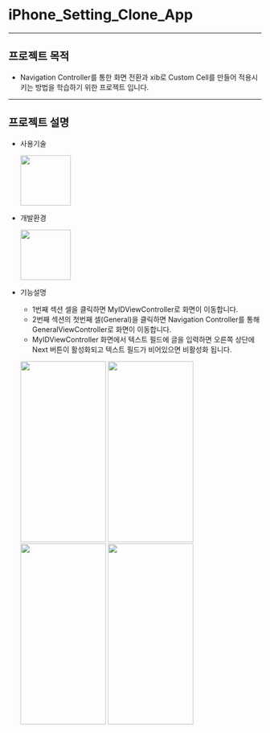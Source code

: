 # iPhone_Setting_Clone_App
---
## 프로젝트 목적
* Navigation Controller를 통한 화면 전환과 xib로 Custom Cell를 만들어 적용시키는 방법을 학습하기 위한 프로젝트 입니다.
---
## 프로젝트 설명
* 사용기술


  <img src = "https://user-images.githubusercontent.com/82255206/221416181-33a9e911-05f4-424a-bbdb-f8530364e598.png" width="100" height="100"/>
  
* 개발환경


  <img src = "https://user-images.githubusercontent.com/82255206/221416207-0e80bf80-56a3-4911-99c2-9a04121bb8cb.png" width="100" height="100"/> 
 
* 기능설명

  * 1번째 섹션 셀을 클릭하면 MyIDViewController로 화면이 이동합니다.
  * 2번째 섹션의 첫번째 셀(General)을 클릭하면 Navigation Controller를 통해 GeneralViewController로 화면이 이동합니다.
  * MyIDViewController 화면에서 텍스트 필드에 글을 입력하면 오른쪽 상단에 Next 버튼이 활성화되고 텍스트 필드가 비어있으면 비활성화 됩니다.
  
  <img src="https://user-images.githubusercontent.com/82255206/221419360-5de379b2-ec64-4941-ae4e-12002a292df9.png" width = "170" height = "360"/> <img src="https://user-images.githubusercontent.com/82255206/221419371-8722b4a1-5dd8-4c25-af34-3144e588d998.png" width = "170" height = "360"/> <img src="https://user-images.githubusercontent.com/82255206/221419381-fb5c2fde-2736-43f7-b8d2-bf3c6416f014.png" width = "170" height = "360"/> <img src="https://user-images.githubusercontent.com/82255206/221419385-c4a8c1a2-969c-4cd4-bc85-77ab894d8f52.png" width = "170" height = "360"/>

  
  
  
  

